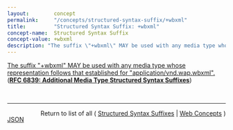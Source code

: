 ```yaml
---
layout:        concept
permalink:     "/concepts/structured-syntax-suffix/+wbxml"
title:         "Structured Syntax Suffix: +wbxml"
concept-name:  Structured Syntax Suffix
concept-value: +wbxml
description: "The suffix \"+wbxml\" MAY be used with any media type whose representation follows that established for \"application/vnd.wap.wbxml\"."
---
```


[The suffix "+wbxml" MAY be used with any media type whose representation follows that established for "application/vnd.wap.wbxml".](http://tools.ietf.org/html/rfc6839#section-3.5 "Read documentation for Structured Syntax Suffix &#34;+wbxml&#34;") (**[RFC 6839: Additional Media Type Structured Syntax Suffixes](/specs/IETF/RFC/6839 "A content media type name sometimes includes partitioned meta-information distinguished by a structured syntax to permit noting an attribute of the media as a suffix to the name. This document defines several structured syntax suffixes for use with media type registrations. In particular, it defines and registers the &#34;+json&#34;, &#34;+ber&#34;, &#34;+der&#34;, &#34;+fastinfoset&#34;, &#34;+wbxml&#34; and &#34;+zip&#34; structured syntax suffixes, and provides a media type structured syntax suffix registration form for the &#34;+xml&#34; structured syntax suffix.")**)

<br/>
<hr/>

<p style="float : left"><a href="./+wbxml.json" title="JSON representing this particular Web Concept value">JSON</a></p>
<p style="text-align: right">Return to list of all ( <a href="../structured-syntax-suffix/">Structured Syntax Suffixes</a> | <a href="../">Web Concepts</a> )</p>
